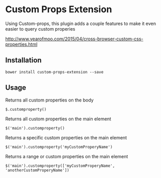 # Custom Props Extension

Using Custom-props, this plugin adds a couple features to make it even easier to query custom properies

http://www.yearofmoo.com/2015/04/cross-browser-custom-css-properties.html

## Installation

```
bower install custom-props-extension --save
```

## Usage

Returns all custom properties on the body
```
$.customproperty()
```

Returns all custom properties on the main element
```
$('main').customproperty()
```

Returns a specific custom properties on the main element
```
$('main').customproperty('myCustomProperyName')
```

Returns a range or custom properties on the main element
```
$('main').customproperty(['myCustomProperyName', 'anotherCustomProperyName'])
```
